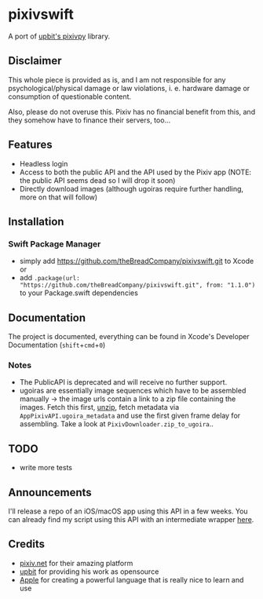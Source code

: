 # pixivswift
A port of [upbit's pixivpy](https://github.com/upbit/pixivpy) library.

## Disclaimer

This whole piece is provided as is, and I am not responsible for any psychological/physical damage or law violations, i. e. hardware damage or consumption of questionable content.

Also, please do not overuse this. Pixiv has no financial benefit from this, and they somehow have to finance their servers, too...

## Features

- Headless login
- Access to both the public API and the API used by the Pixiv app (NOTE: the public API seems dead so I will drop it soon)
- Directly download images (although ugoiras require further handling, more on that will follow)

## Installation

### Swift Package Manager
- simply add https://github.com/theBreadCompany/pixivswift.git to Xcode or
- add `.package(url: "https://github.com/theBreadCompany/pixivswift.git", from: "1.1.0")` to your Package.swift dependencies

## Documentation

The project is documented, everything can be found in Xcode's Developer Documentation (```shift```+```cmd```+```0```) 

### Notes
- The PublicAPI is deprecated and will receive no further support.
- ugoiras are essentially image sequences which have to be assembled manually -> the image urls contain a link to a zip file containing the images. Fetch this first, [unzip](https://github.com/marmelroy/zip), fetch metadata via ```AppPixivAPI.ugoira_metadata``` and use the first given frame delay for assembling. Take a look at ```PixivDownloader.zip_to_ugoira```..

## TODO
- write more tests

## Announcements
I'll release a repo of an iOS/macOS app using this API in a few weeks.
You can already find my script using this API with an intermediate wrapper [here](https://github.com/theBreadCompany/pixivloader).

## Credits
- [pixiv.net](https://pixiv.net) for their amazing platform
- [upbit](https://github.com/upbit) for providing his work as opensource 
- [Apple](https://github.com/apple) for creating a powerful language that is really nice to learn and use
